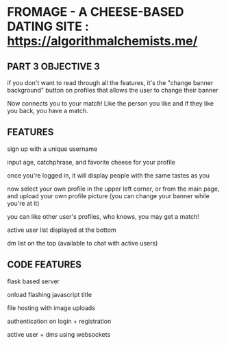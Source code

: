 # FROMAGE - A CHEESE-BASED DATING SITE : https://algorithmalchemists.me/
## PART 3 OBJECTIVE 3
if you don't want to read through all the features, it's the "change banner background" button on profiles that allows the user to change their banner

Now connects you to your match! Like the person you like and if they like you back, you have a match.

## FEATURES

sign up with a unique username 

input age, catchphrase, and favorite cheese for your profile

once you're logged in, it will display people with the same tastes as you

now select your own profile in the upper left corner, or from the main page, and upload your own profile picture (you can change your banner while you're at it)

you can like other user's profiles, who knows, you may get a match!

active user list displayed at the bottom

dm list on the top (available to chat with active users)



## CODE FEATURES

flask based server 

onload flashing javascript title

file hosting with image uploads

authentication on login + registration

active user + dms using websockets





  
